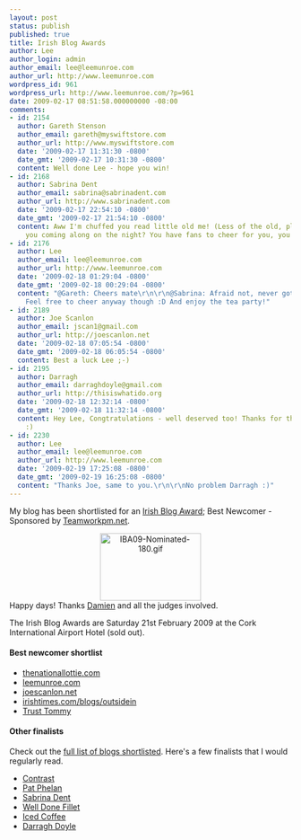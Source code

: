 ```yaml
---
layout: post
status: publish
published: true
title: Irish Blog Awards
author: Lee
author_login: admin
author_email: lee@leemunroe.com
author_url: http://www.leemunroe.com
wordpress_id: 961
wordpress_url: http://www.leemunroe.com/?p=961
date: 2009-02-17 08:51:58.000000000 -08:00
comments:
- id: 2154
  author: Gareth Stenson
  author_email: gareth@myswiftstore.com
  author_url: http://www.myswiftstore.com
  date: '2009-02-17 11:31:30 -0800'
  date_gmt: '2009-02-17 10:31:30 -0800'
  content: Well done Lee - hope you win!
- id: 2168
  author: Sabrina Dent
  author_email: sabrina@sabrinadent.com
  author_url: http://www.sabrinadent.com
  date: '2009-02-17 22:54:10 -0800'
  date_gmt: '2009-02-17 21:54:10 -0800'
  content: Aww I'm chuffed you read little old me! (Less of the old, please...) Are
    you coming along on the night? You have fans to cheer for you, you know :)
- id: 2176
  author: Lee
  author_email: lee@leemunroe.com
  author_url: http://www.leemunroe.com
  date: '2009-02-18 01:29:04 -0800'
  date_gmt: '2009-02-18 00:29:04 -0800'
  content: "@Gareth: Cheers mate\r\n\r\n@Sabrina: Afraid not, never got a ticket.
    Feel free to cheer anyway though :D And enjoy the tea party!"
- id: 2189
  author: Joe Scanlon
  author_email: jscan1@gmail.com
  author_url: http://joescanlon.net
  date: '2009-02-18 07:05:54 -0800'
  date_gmt: '2009-02-18 06:05:54 -0800'
  content: Best a luck Lee ;-)
- id: 2195
  author: Darragh
  author_email: darraghdoyle@gmail.com
  author_url: http://thisiswhatido.org
  date: '2009-02-18 12:32:14 -0800'
  date_gmt: '2009-02-18 11:32:14 -0800'
  content: Hey Lee, Congtratulations - well deserved too! Thanks for the nod, appreciated
    :)
- id: 2230
  author: Lee
  author_email: lee@leemunroe.com
  author_url: http://www.leemunroe.com
  date: '2009-02-19 17:25:08 -0800'
  date_gmt: '2009-02-19 16:25:08 -0800'
  content: "Thanks Joe, same to you.\r\n\r\nNo problem Darragh :)"
---
```

My blog has been shortlisted for an <a href="http://awards.ie/blogawards/">Irish Blog Award</a>; Best Newcomer - Sponsored by <a href="http://www.teamworkpm.net/">Teamworkpm.net</a>.
<div style="text-align:center;"><a href="http://www.leemunroe.com/irish-blog-awards/#more-961"><img src="http://www.leemunroe.com/wp-content/uploads/iba09-nominated-180.gif" border="0" alt="IBA09-Nominated-180.gif" width="180" height="120" /></a></div>
Happy days! Thanks <a href="http://www.mulley.net/">Damien</a> and all the judges involved.

The Irish Blog Awards are Saturday 21st February 2009 at the Cork International Airport Hotel (sold out).

<!--more-->
<h4>Best newcomer shortlist</h4>
<ul>
	<li><a href="http://thenationallottie.com/">thenationallottie.com</a></li>
	<li><a href="http://leemunroe.com/">leemunroe.com</a></li>
	<li><a href="http://joescanlon.net/">joescanlon.net</a></li>
	<li><a href="http://irishtimes.com/blogs/outsidein">irishtimes.com/blogs/outsidein</a></li>
	<li><a href="http://www.trusttommy.com/">Trust Tommy</a></li>
</ul>
<h4>Other finalists</h4>
Check out the <a href="http://awards.ie/blogawards/2009/02/17/2009-irish-blog-awards-finalists/">full list of blogs shortlisted</a>. Here's a few finalists that I would regularly read.
<ul>
	<li><a href="http://www.contrast.ie/blog/">Contrast</a></li>
	<li><a href="http://patphelan.net/">Pat Phelan</a></li>
	<li><a href="http://www.sabrinadent.com/">Sabrina Dent</a></li>
	<li><a href="http://welldonefillet.blogspot.com/">Well Done Fillet</a></li>
	<li><a href="http://icedcoffee.ie/">Iced Coffee</a></li>
	<li><a href="http://darraghdoyle.blogspot.com/">Darragh Doyle</a></li>
</ul>
